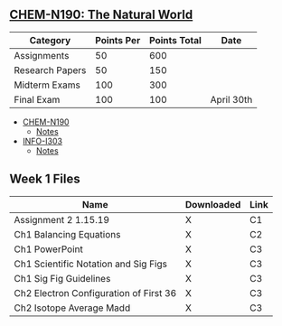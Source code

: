 ## **[CHEM-N190: The Natural World](https://iu.instructure.com/courses/1792754)**

| Category        | Points Per | Points Total | Date       |
| --------------- | ---------- | ------------ | ---------- |
| Assignments     | 50         | 600          |            |
| Research Papers | 50         | 150          |            |
| Midterm Exams   | 100        | 300          |            |
| Final Exam      | 100        | 100          | April 30th |

- [CHEM-N190](/n190/)
  - [Notes](/n190/notes)
- [INFO-I303](/i303/)
  - [Notes]((/i303/notes/))


## **Week 1 Files**

| Name                                   | Downloaded | Link |
| -------------------------------------- | ---------- | ---- |
| Assignment 2 1.15.19                   | X          | C1   |
| Ch1 Balancing Equations                | X          | C2   |
| Ch1 PowerPoint                         | X          | C3   |
| Ch1 Scientific Notation and Sig Figs   | X          | C3   |
| Ch1 Sig Fig Guidelines                 | X          | C3   |
| Ch2 Electron Configuration of First 36 | X          | C3   |
| Ch2 Isotope Average Madd               | X          | C3   |

